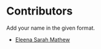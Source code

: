 # Contributors

Add your name in the given format.

- [Eleena Sarah Mathew](https://github.com/eleensmathew/)